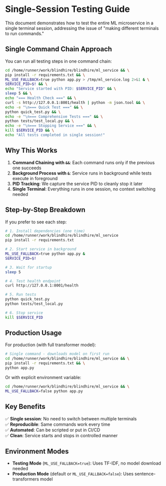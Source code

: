 # Single-Session Testing Guide

This document demonstrates how to test the entire ML microservice in a single terminal session, addressing the issue of "making different terminals to run commands."

## Single Command Chain Approach

You can run all testing steps in one command chain:

```bash
cd /home/runner/work/blindhire/blindhire/ml_service && \
pip install -r requirements.txt && \
ML_USE_FALLBACK=true python app.py > /tmp/ml_service.log 2>&1 & \
SERVICE_PID=$! && \
echo "Service started with PID: $SERVICE_PID" && \
sleep 5 && \
echo "=== Health Check ===" && \
curl -s http://127.0.0.1:8001/health | python -m json.tool && \
echo -e "\n=== Quick Test ===" && \
python quick_test.py && \
echo -e "\n=== Comprehensive Tests ===" && \
python tests/test_local.py && \
echo -e "\n=== Stopping Service ===" && \
kill $SERVICE_PID && \
echo "All tests completed in single session!"
```

## Why This Works

1. **Command Chaining with `&&`**: Each command runs only if the previous one succeeds
2. **Background Process with `&`**: Service runs in background while tests execute in foreground
3. **PID Tracking**: We capture the service PID to cleanly stop it later
4. **Single Terminal**: Everything runs in one session, no context switching needed

## Step-by-Step Breakdown

If you prefer to see each step:

```bash
# 1. Install dependencies (one time)
cd /home/runner/work/blindhire/blindhire/ml_service
pip install -r requirements.txt

# 2. Start service in background
ML_USE_FALLBACK=true python app.py &
SERVICE_PID=$!

# 3. Wait for startup
sleep 5

# 4. Test health endpoint
curl http://127.0.0.1:8001/health

# 5. Run tests
python quick_test.py
python tests/test_local.py

# 6. Stop service
kill $SERVICE_PID
```

## Production Usage

For production (with full transformer model):

```bash
# Single command - downloads model on first run
cd /home/runner/work/blindhire/blindhire/ml_service && \
pip install -r requirements.txt && \
python app.py
```

Or with explicit environment variable:

```bash
cd /home/runner/work/blindhire/blindhire/ml_service && \
ML_USE_FALLBACK=false python app.py
```

## Key Benefits

✅ **Single session**: No need to switch between multiple terminals  
✅ **Reproducible**: Same commands work every time  
✅ **Automated**: Can be scripted or put in CI/CD  
✅ **Clean**: Service starts and stops in controlled manner  

## Environment Modes

- **Testing Mode** (`ML_USE_FALLBACK=true`): Uses TF-IDF, no model download needed
- **Production Mode** (default or `ML_USE_FALLBACK=false`): Uses sentence-transformers model
